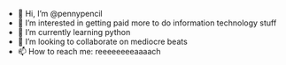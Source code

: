 - 👋 Hi, I’m @pennypencil
- 👀 I’m interested in getting paid more to do information technology stuff
- 🌱 I’m currently learning python
- 💞️ I’m looking to collaborate on mediocre beats
- 📫 How to reach me: reeeeeeeeaaaach

<!---
pennypencil/pennypencil is a ✨ special ✨ repository because its `README.md` (this file) appears on your GitHub profile.
You can click the Preview link to take a look at your changes.
--->
